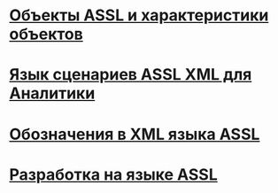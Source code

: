 # [Объекты ASSL и характеристики объектов](assl-objects-and-object-characteristics.md)

# [Язык сценариев ASSL XML для Аналитики](../../../analysis-services/multidimensional-models-scripting-language-assl-xmla/backing-up-restoring-and-synchronizing-databases-xmla.md)

# [Обозначения в XML языка ASSL](assl-xml-conventions.md)
# [Разработка на языке ASSL](developing-with-analysis-services-scripting-language-assl.md)
